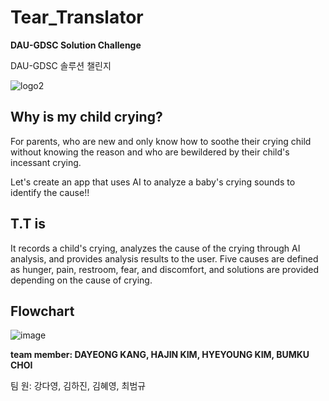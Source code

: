 # Tear_Translator
**DAU-GDSC Solution Challenge**

DAU-GDSC 솔루션 챌린지

![logo2](https://github.com/hyeyeoung/Tear_Translator/assets/101037541/900ca4c8-78c9-4ee3-8634-fc15caec2a31)

## Why is my child crying?
For parents,
who are new and only know how to soothe their crying child without knowing the reason and who are bewildered by their child's incessant crying.

Let's create an app that uses AI to analyze a baby's crying sounds to identify the cause!!


## T.T is
It records a child's crying, analyzes the cause of the crying through AI analysis, and provides analysis results to the user.
Five causes are defined as hunger, pain, restroom, fear, and discomfort, and solutions are provided depending on the cause of crying.


## Flowchart
![image](https://github.com/hajiiiin/Tear_Translator/assets/101037541/1d237ef9-b459-43c0-822b-f44541cedd48)

**team member: DAYEONG KANG, HAJIN KIM, HYEYOUNG KIM, BUMKU CHOI**

팀 원: 강다영, 김하진, 김혜영, 최범규

